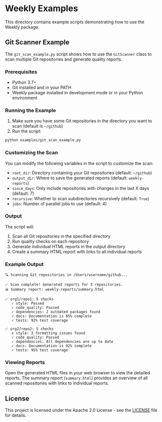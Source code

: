 # Weekly Examples

This directory contains example scripts demonstrating how to use the Weekly package.

## Git Scanner Example

The `git_scan_example.py` script shows how to use the `GitScanner` class to scan multiple Git repositories and generate quality reports.

### Prerequisites

- Python 3.7+
- Git installed and in your PATH
- Weekly package installed in development mode or in your Python environment

### Running the Example

1. Make sure you have some Git repositories in the directory you want to scan (default is `~/github`)
2. Run the script:

```bash
python examples/git_scan_example.py
```

### Customizing the Scan

You can modify the following variables in the script to customize the scan:

- `root_dir`: Directory containing your Git repositories (default: `~/github`)
- `output_dir`: Where to save the generated reports (default: `weekly-reports`)
- `since_days`: Only include repositories with changes in the last X days (default: 7)
- `recursive`: Whether to scan subdirectories recursively (default: `True`)
- `jobs`: Number of parallel jobs to use (default: 4)

### Output

The script will:
1. Scan all Git repositories in the specified directory
2. Run quality checks on each repository
3. Generate individual HTML reports in the output directory
4. Create a summary HTML report with links to all individual reports

### Example Output

```
🔍 Scanning Git repositories in /Users/username/github...

✅ Scan complete! Generated reports for 3 repositories.
📊 Summary report: weekly-reports/summary.html

✅ org1/repo1: 5 checks
   ✓ style: Passed
   ✓ code_quality: Passed
   ✓ dependencies: 2 outdated packages found
   ✓ docs: Documentation is 85% complete
   ✓ tests: 92% test coverage

✅ org2/repo2: 5 checks
   ✗ style: 3 formatting issues found
   ✓ code_quality: Passed
   ✓ dependencies: All dependencies are up to date
   ✓ docs: Documentation is 92% complete
   ✓ tests: 95% test coverage
```

### Viewing Reports

Open the generated HTML files in your web browser to view the detailed reports. The summary report (`summary.html`) provides an overview of all scanned repositories with links to individual reports.

## License

This project is licensed under the Apache 2.0 License - see the [LICENSE](../LICENSE) file for details.
